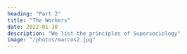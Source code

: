 ```yaml
---
heading: "Part 2"
title: "The Workers"
date: 2022-01-30
description: "We list the principles of Supersociology"
image: "/photos/marcos2.jpg"
---
```

